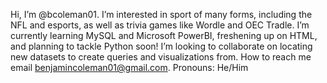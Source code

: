 Hi, I’m @bcoleman01.
I’m interested in sport of many forms, including the NFL and esports, as well as trivia games like Wordle and OEC Tradle.
I’m currently learning MySQL and Microsoft PowerBI, freshening up on HTML, and planning to tackle Python soon!
I’m looking to collaborate on locating new datasets to create queries and visualizations from.
How to reach me email benjamincoleman01@gmail.com.
Pronouns: He/Him

<!---
bcoleman01/bcoleman01 is a ✨ special ✨ repository because its `README.md` (this file) appears on your GitHub profile.
You can click the Preview link to take a look at your changes.
--->
